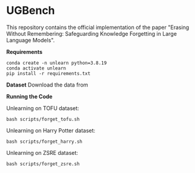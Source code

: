 # UGBench

This repository contains the official implementation of the paper "Erasing Without Remembering: Safeguarding Knowledge Forgetting in Large Language Models".

**Requirements**

```
conda create -n unlearn python=3.8.19
conda activate unlearn
pip install -r requirements.txt
``` 

**Dataset**
Download the data from 

**Running the Code**

Unlearning on TOFU dataset: 

```
bash scripts/forget_tofu.sh
```

Unlearning on Harry Potter dataset: 

```
bash scripts/forget_harry.sh
```

Unlearning on ZSRE dataset: 

```
bash scripts/forget_zsre.sh
```